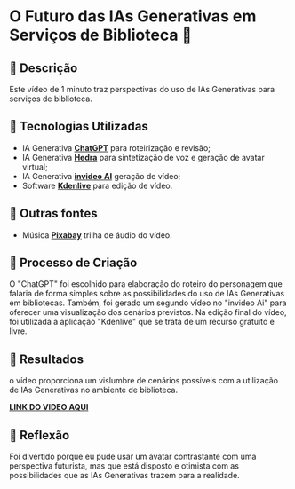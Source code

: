 # O Futuro das IAs Generativas em Serviços de Biblioteca 📖

## 📒 Descrição
Este vídeo de 1 minuto traz perspectivas do uso de IAs Generativas para serviços de biblioteca.

## 🤖 Tecnologias Utilizadas
- IA Generativa **[ChatGPT](https://chat.openai.com)** para roteirização e revisão;
- IA Generativa **[Hedra](https://www.hedra.com/)** para sintetização de voz e geração de avatar virtual;
- IA Generativa **[invideo AI](https://ai.invideo.io/)** geração de vídeo;
- Software **[Kdenlive](https://kdenlive.org/)** para edição de vídeo.

## :musical_note: Outras fontes
- Música **[Pixabay](https://pixabay.com/pt/music/funk-groovy-ambient-funk-201745/)** trilha de áudio do vídeo.


## 🧐 Processo de Criação
O "ChatGPT" foi escolhido para elaboração do roteiro do personagem que falaria de forma simples sobre as possibilidades do uso de IAs Generativas em bibliotecas. Também, foi gerado um segundo vídeo no "invideo Ai" para oferecer uma visualização dos cenários previstos. Na edição final do vídeo, foi utilizada a aplicação "Kdenlive" que se trata de um recurso gratuito e livre.

## 🚀 Resultados
o vídeo proporciona um vislumbre de cenários possíveis com a utilização de IAs Generativas no ambiente de biblioteca.

**[LINK DO VIDEO AQUI](https://youtu.be/U6Ef-gz6k7M)**

## 💭 Reflexão
Foi divertido porque eu pude usar um avatar contrastante com uma perspectiva futurista, mas que está disposto e otimista com as possibilidades que as IAs Generativas trazem para a realidade.
